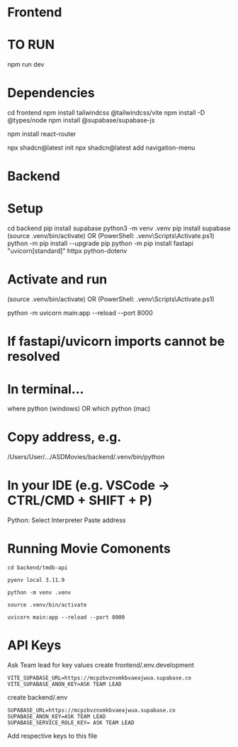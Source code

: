 # Frontend
# TO RUN

npm run dev

# Dependencies

cd frontend
npm install tailwindcss @tailwindcss/vite
npm install -D @types/node
npm install @supabase/supabase-js

npm install react-router

npx shadcn@latest init
npx shadcn@latest add navigation-menu

# Backend
# Setup

cd backend
pip install supabase
python3 -m venv .venv
pip install supabase
(source .venv/bin/activate) OR (PowerShell: .venv\Scripts\Activate.ps1)
python -m pip install --upgrade pip
python -m pip install fastapi "uvicorn[standard]" httpx python-dotenv

# Activate and run

(source .venv/bin/activate) OR (PowerShell: .venv\Scripts\Activate.ps1)

python -m uvicorn main:app --reload --port 8000

# If fastapi/uvicorn imports cannot be resolved
# In terminal...
where python (windows) OR
which python (mac)

# Copy address, e.g.
/Users/User/.../ASDMovies/backend/.venv/bin/python

# In your IDE (e.g. VSCode -> CTRL/CMD + SHIFT + P)
Python: Select Interpreter
Paste address

# Running Movie Comonents
`cd backend/tmdb-api`

`pyenv local 3.11.9`

`python -m venv .venv`

`source .venv/bin/activate`

`uvicorn main:app --reload --port 8000`

# API Keys
Ask Team lead for key values
create frontend/.env.development
```
VITE_SUPABASE_URL=https://mcpzbvznxmkbvaeajwua.supabase.co
VITE_SUPABASE_ANON_KEY=ASK TEAM LEAD
```
create backend/.env
```
SUPABASE_URL=https://mcpzbvznxmkbvaeajwua.supabase.co
SUPABASE_ANON_KEY=ASK TEAM LEAD
SUPABASE_SERVICE_ROLE_KEY= ASK TEAM LEAD
```
Add respective keys to this file
